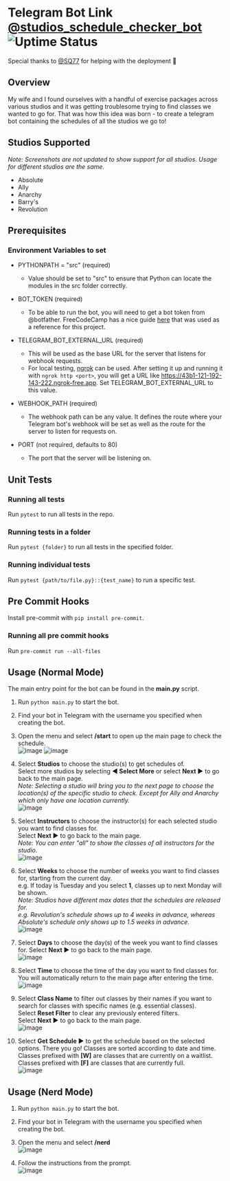 # Telegram Bot Link [@studios_schedule_checker_bot](https://t.me/studios_schedule_checker_bot) ![Uptime Status](https://img.shields.io/uptimerobot/status/m798833895-8d770d3a02f7cd0eae64a49b)

Special thanks to [@SQ77](https://github.com/SQ77) for helping with the deployment 🥳

## Overview

My wife and I found ourselves with a handful of exercise packages across various studios and it was getting troublesome trying to find classes we wanted to go for. That was how this idea was born - to create a telegram bot containing the schedules of all the studios we go to!

## Studios Supported

_Note: Screenshots are not updated to show support for all studios. Usage for different studios are the same._

- Absolute
- Ally
- Anarchy
- Barry's
- Revolution

## Prerequisites

### Environment Variables to set

- PYTHONPATH = "src" (required)
  - Value should be set to "src" to ensure that Python can locate the modules in the src folder correctly.

- BOT_TOKEN (required)
  - To be able to run the bot, you will need to get a bot token from @botfather. FreeCodeCamp has a nice guide [here](https://www.freecodecamp.org/news/how-to-create-a-telegram-bot-using-python/) that was used as a reference for this project.
- TELEGRAM_BOT_EXTERNAL_URL (required)
  - This will be used as the base URL for the server that listens for webhook requests.
  - For local testing, [ngrok](https://ngrok.com) can be used. After setting it up and running it with `ngrok http <port>`, you will get a URL like <https://43b1-121-192-143-222.ngrok-free.app>. Set TELEGRAM_BOT_EXTERNAL_URL to this value.
- WEBHOOK_PATH (required)
  - The webhook path can be any value. It defines the route where your Telegram bot's webhook will be set as well as the route for the server to listen for requests on.
- PORT (not required, defaults to 80)
  - The port that the server will be listening on.

## Unit Tests

### Running all tests

Run `pytest` to run all tests in the repo.

### Running tests in a folder

Run `pytest {folder}` to run all tests in the specified folder.

### Running individual tests

Run `pytest {path/to/file.py}::{test_name}` to run a specific test.

## Pre Commit Hooks

Install pre-commit with `pip install pre-commit`.

### Running all pre commit hooks

Run `pre-commit run --all-files`


## Usage (Normal Mode)

The main entry point for the bot can be found in the **main.py** script.

1. Run `python main.py` to start the bot.
2. Find your bot in Telegram with the username you specified when creating the bot.
3. Open the menu and select **/start** to open up the main page to check the schedule.\
![image](https://github.com/user-attachments/assets/78583297-6a54-4a08-a57f-b406d9d0a88c)
![image](https://github.com/user-attachments/assets/f894a412-9bcc-4c6a-a4b7-10edd45318b6)

4. Select **Studios** to choose the studio(s) to get schedules of.\
Select more studios by selecting **◀️ Select More** or select **Next ▶️** to go back to the main page.\
_Note: Selecting a studio will bring you to the next page to choose the location(s) of the specific studio to check. Except for Ally and Anarchy which only have one location currently._\
![image](https://github.com/user-attachments/assets/390ca2a9-ce44-4f8e-8ca2-14deca861a5c)

5. Select **Instructors** to choose the instructor(s) for each selected studio you want to find classes for.\
Select **Next ▶️** to go back to the main page.\
_Note: You can enter "all" to show the classes of all instructors for the studio._\
![image](https://github.com/user-attachments/assets/017d9011-8f22-46c2-85e1-fed34bed81c4)

6. Select **Weeks** to choose the number of weeks you want to find classes for, starting from the current day.\
e.g. If today is Tuesday and you select **1**, classes up to next Monday will be shown.\
_Note: Studios have different max dates that the schedules are released for._\
_e.g. Revolution's schedule shows up to 4 weeks in advance, whereas Absolute's schedule only shows up to 1.5 weeks in advance._\
![image](https://github.com/user-attachments/assets/cfeaf13b-2950-420f-b90b-d689606dd279)

7. Select **Days** to choose the day(s) of the week you want to find classes for. Select **Next ▶️** to go back to the main page.\
![image](https://github.com/user-attachments/assets/ac5327d5-c3ec-4be7-826f-95bd29f51a38)

8. Select **Time** to choose the time of the day you want to find classes for. You will automatically return to the main page after entering the time.\
![image](https://github.com/user-attachments/assets/f7ad8544-a1ee-4bc4-9df3-56a8a69d4bc8)

9. Select **Class Name** to filter out classes by their names if you want to search for classes with specific names (e.g. essential classes).\
Select **Reset Filter** to clear any previously entered filters.\
Select **Next ▶️** to go back to the main page.\
![image](https://github.com/user-attachments/assets/0a8f40d4-a4bb-49a1-ae9d-438a2fb438e8)

10. Select **Get Schedule ▶️** to get the schedule based on the selected options.
There you go! Classes are sorted according to date and time.\
Classes prefixed with **[W]** are classes that are currently on a waitlist.\
Classes prefixed with **[F]** are classes that are currently full.\
![image](https://github.com/user-attachments/assets/e46ea171-b0d1-4f0a-8a78-b8a13d31625b)

## Usage (Nerd Mode)

1. Run `python main.py` to start the bot.
2. Find your bot in Telegram with the username you specified when creating the bot.
3. Open the menu and select **/nerd**\
![image](https://github.com/user-attachments/assets/10b48e08-17a0-4965-9a34-c9b262613299)

4. Follow the instructions from the prompt.\
![image](https://github.com/user-attachments/assets/fbe7ddaf-23ea-419d-8cd7-13391e3623f7)
